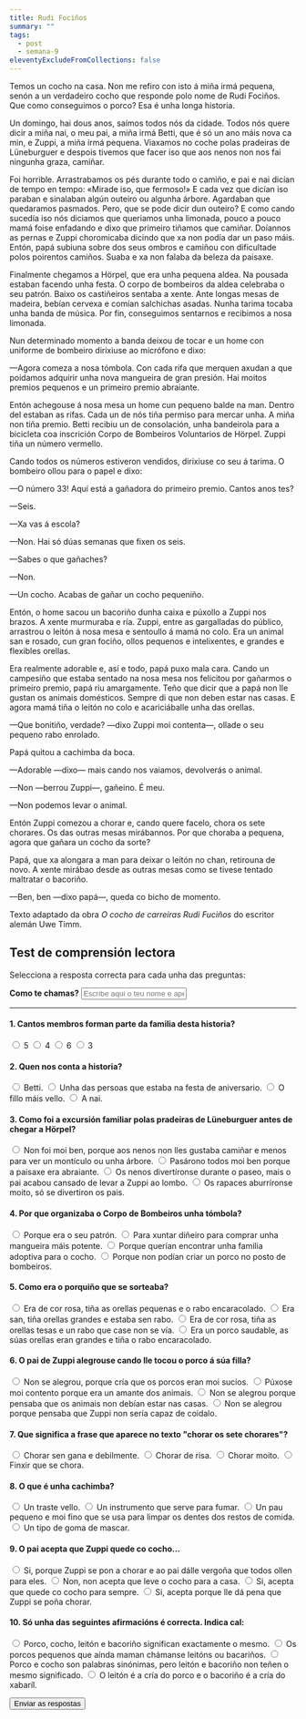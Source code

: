 ```yaml
---
title: Rudi Fociños
summary: ""
tags:
  - post
  - semana-9
eleventyExcludeFromCollections: false
---
```

<article>

Temos un cocho na casa. Non me refiro con isto á miña irmá pequena, senón a un verdadeiro cocho que responde polo nome de Rudi Fociños. Que como conseguimos o porco? Esa é unha longa historia.

Un domingo, hai dous anos, saímos todos nós da cidade. Todos nós quere dicir a miña nai, o meu pai, a miña irmá Betti, que é só un ano máis nova ca min, e Zuppi, a miña irmá pequena. Viaxamos no coche polas pradeiras de Lüneburguer e despois tivemos que facer iso que aos nenos non nos fai ningunha graza, camiñar.

Foi horrible. Arrastrabamos os pés durante todo o camiño, e pai e nai dicían de tempo en tempo: «Mirade iso, que fermoso!» E cada vez que dicían iso paraban e sinalaban algún outeiro ou algunha árbore. Agardaban que quedaramos pasmados. Pero, que se pode dicir dun outeiro? E como cando sucedía iso nós diciamos que queriamos unha limonada, pouco a pouco mamá foise enfadando e dixo que primeiro tiñamos que camiñar. Doíannos as pernas e Zuppi choromicaba dicindo que xa non podía dar un paso máis. Entón, papá subiuna sobre dos seus ombros e camiñou con dificultade polos poirentos camiños. Suaba e xa non falaba da beleza da paisaxe.

Finalmente chegamos a Hörpel, que era unha pequena aldea. Na pousada estaban facendo unha festa. O corpo de bombeiros da aldea celebraba o seu patrón. Baixo os castiñeiros sentaba a xente. Ante longas mesas de madeira, bebían cervexa e comían salchichas asadas. Nunha tarima tocaba unha banda de música. Por fin, conseguimos sentarnos e recibimos a nosa limonada.

Nun determinado momento a banda deixou de tocar e un home con uniforme de bombeiro dirixiuse ao micrófono e dixo:

—Agora comeza a nosa tómbola. Con cada rifa que merquen axudan a que poidamos adquirir unha nova mangueira de gran presión. Hai moitos premios pequenos e un primeiro premio abraiante.

Entón achegouse á nosa mesa un home cun pequeno balde na man. Dentro del estaban as rifas. Cada un de nós tiña permiso para mercar unha. A miña non tiña premio. Betti recibiu un de consolación, unha bandeirola para a bicicleta coa inscrición Corpo de Bombeiros Voluntarios de Hörpel. Zuppi tiña un número vermello.

Cando todos os números estiveron vendidos, dirixiuse co seu á tarima. O bombeiro ollou para o papel e dixo:

—O número 33! Aquí está a gañadora do primeiro premio. Cantos anos tes?

—Seis.

—Xa vas á escola?

—Non. Hai só dúas semanas que fixen os seis.

—Sabes o que gañaches?

—Non.

—Un cocho. Acabas de gañar un cocho pequeniño.

Entón, o home sacou un bacoriño dunha caixa e púxollo a Zuppi nos brazos. A xente murmuraba e ría. Zuppi, entre as gargalladas do público, arrastrou o leitón á nosa mesa e sentoullo á mamá no colo. Era un animal san e rosado, cun gran fociño, ollos pequenos e intelixentes, e grandes e flexibles orellas.

Era realmente adorable e, así e todo, papá puxo mala cara. Cando un campesiño que estaba sentado na nosa mesa nos felicitou por gañarmos o primeiro premio, papá riu amargamente. Teño que dicir que a papá non lle gustan os animais domésticos. Sempre di que non deben estar nas casas. E agora mamá tiña o leitón no colo e acariciáballe unha das orellas.

—Que bonitiño, verdade? —dixo Zuppi moi contenta—, ollade o seu pequeno rabo enrolado.

Papá quitou a cachimba da boca.

—Adorable —dixo— mais cando nos vaiamos, devolverás o animal.

—Non —berrou Zuppi—, gañeino. É meu.

—Non podemos levar o animal.

Entón Zuppi comezou a chorar e, cando quere facelo, chora os sete chorares. Os das outras mesas mirábannos. Por que choraba a pequena, agora que gañara un cocho da sorte?

Papá, que xa alongara a man para deixar o leitón no chan, retirouna de novo. A xente mirábao desde as outras mesas como se tivese tentado maltratar o bacoriño.

—Ben, ben —dixo papá—, queda co bicho de momento.

<footer>

Texto adaptado da obra *O cocho de carreiras Rudi Fuciños* do escritor alemán Uwe Timm.
</footer>

</article>

## Test de comprensión lectora

Selecciona a resposta correcta para cada unha das preguntas:

<form name="rudi-focinhos" method="POST" netlify>
  <label for="name"><strong>Como te chamas?</strong></label>
  <input type="text" name="nome" placeholder="Escribe aqui o teu nome e apelidos" required>

  ---

  #### 1. Cantos membros forman parte da familia desta historia?
     
  <label><input type="radio" name="1" value="a"> 5</label>
  <label><input type="radio" name="1" value="b"> 4</label>
  <label><input type="radio" name="1" value="c"> 6</label>
  <label><input type="radio" name="1" value="d"> 3</label>

  #### 2. Quen nos conta a historia?

  <label><input type="radio" name="2" value="a"> Betti.</label>
  <label><input type="radio" name="2" value="b"> Unha das persoas que estaba na festa de aniversario.</label>
  <label><input type="radio" name="2" value="c"> O fillo máis vello.</label>
  <label><input type="radio" name="2" value="d"> A nai.</label>

  #### 3. Como foi a excursión familiar polas pradeiras de Lüneburguer antes de chegar a Hörpel? 

  <label><input type="radio" name="3" value="a"> Non foi moi ben, porque aos nenos non lles gustaba camiñar e menos para ver un montículo ou unha árbore.</label>
  <label><input type="radio" name="3" value="b"> Pasárono todos moi ben porque a paisaxe era abraiante.</label>
  <label><input type="radio" name="3" value="c"> Os nenos divertíronse durante o paseo, mais o pai acabou cansado de levar a Zuppi ao lombo.</label>
  <label><input type="radio" name="3" value="d"> Os rapaces aburríronse moito, só se divertiron os pais.</label>

  #### 4. Por que organizaba o Corpo de Bombeiros unha tómbola? 

  <label><input type="radio" name="4" value="a"> Porque era o seu patrón.</label>
  <label><input type="radio" name="4" value="b"> Para xuntar diñeiro para comprar unha mangueira máis potente.</label>
  <label><input type="radio" name="4" value="c"> Porque querían encontrar unha familia adoptiva para o cocho.</label>
  <label><input type="radio" name="4" value="d"> Porque non podían criar un porco no posto de bombeiros.</label>

  #### 5. Como era o porquiño que se sorteaba?

  <label><input type="radio" name="5" value="a"> Era de cor rosa, tiña as orellas pequenas e o rabo encaracolado.</label>
  <label><input type="radio" name="5" value="b"> Era san, tiña orellas grandes e estaba sen rabo.</label>
  <label><input type="radio" name="5" value="c"> Era de cor rosa, tiña as orellas tesas e un rabo que case non se vía.</label>
  <label><input type="radio" name="5" value="d"> Era un porco saudable, as súas orellas eran grandes e tiña o rabo encaracolado.</label>

  #### 6. O pai de Zuppi alegrouse cando lle tocou o porco á súa filla?

  <label><input type="radio" name="6" value="a"> Non se alegrou, porque cría que os porcos eran moi sucios.</label>
  <label><input type="radio" name="6" value="b"> Púxose moi contento porque era un amante dos animais.</label>
  <label><input type="radio" name="6" value="c"> Non se alegrou porque pensaba que os animais non debían estar nas casas.</label>
  <label><input type="radio" name="6" value="d"> Non se alegrou porque pensaba que Zuppi non sería capaz de coidalo.</label>

  #### 7. Que significa a frase que aparece no texto "chorar os sete chorares"?

  <label><input type="radio" name="7" value="a"> Chorar sen gana e debilmente.</label>
  <label><input type="radio" name="7" value="b"> Chorar de risa.</label>
  <label><input type="radio" name="7" value="c"> Chorar moito.</label>
  <label><input type="radio" name="7" value="d"> Finxir que se chora.</label>

  #### 8. O que é unha cachimba?

  <label><input type="radio" name="8" value="a"> Un traste vello.</label>
  <label><input type="radio" name="8" value="b"> Un instrumento que serve para fumar.</label>
  <label><input type="radio" name="8" value="c"> Un pau pequeno e moi fino que se usa para limpar os dentes dos restos de comida.</label>
  <label><input type="radio" name="8" value="d"> Un tipo de goma de mascar.</label>

  #### 9. O pai acepta que Zuppi quede co cocho...

  <label><input type="radio" name="9" value="a"> Si, porque Zuppi se pon a chorar e ao pai dálle vergoña que todos ollen para eles.</label>
  <label><input type="radio" name="9" value="b"> Non, non acepta que leve o cocho para a casa.</label>
  <label><input type="radio" name="9" value="c"> Si, acepta que quede co cocho para sempre.</label>
  <label><input type="radio" name="9" value="d"> Si, acepta porque lle dá pena que Zuppi se poña chorar.</label>

  #### 10. Só unha das seguintes afirmacións é correcta. Indica cal:

  <label><input type="radio" name="10" value="a"> Porco, cocho, leitón e bacoriño significan exactamente o mesmo.</label>
  <label><input type="radio" name="10" value="b"> Os porcos pequenos que aínda maman chámanse leitóns ou bacariños.</label>
  <label><input type="radio" name="10" value="c"> Porco e cocho son palabras sinónimas, pero leitón e bacoriño non teñen o  mesmo significado.</label>
  <label><input type="radio" name="10" value="d"> O leitón é a cría do porco e o bacoriño é a cría do xabaríl.</label>

  <button type="submit" name="submit">Enviar as respostas</button>
</form>
